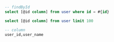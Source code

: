 ```sql
-- findById
select [@id column] from user where id = #{id}
```

```sql
select [@id column] from user limit 100
```


```sql
-- column
user_id,user_name 
```